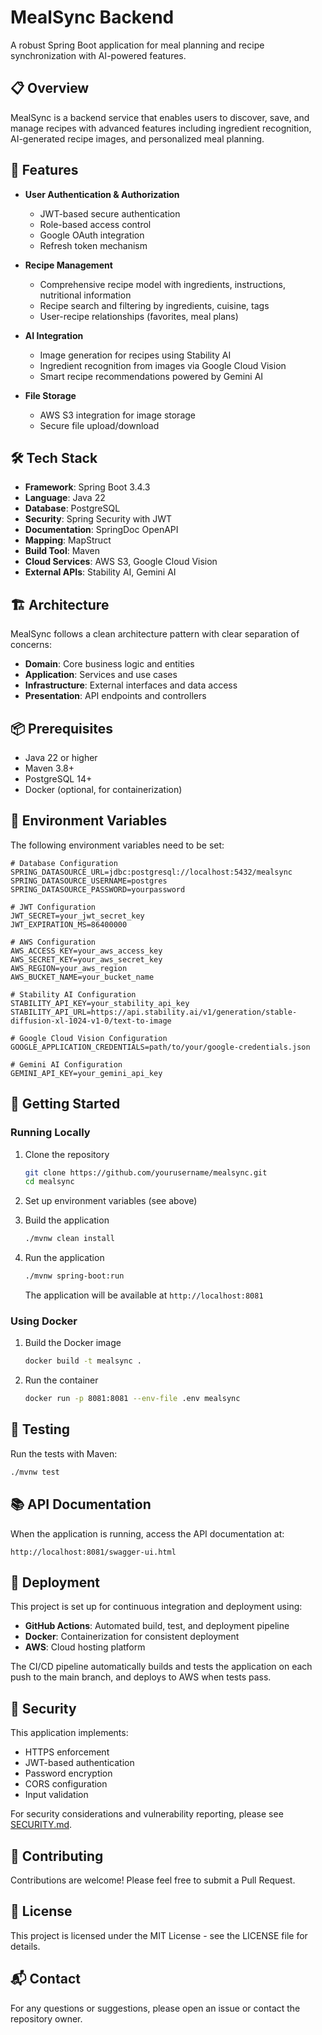 # MealSync Backend

A robust Spring Boot application for meal planning and recipe synchronization with AI-powered features.

## 📋 Overview

MealSync is a backend service that enables users to discover, save, and manage recipes with advanced features including ingredient recognition, AI-generated recipe images, and personalized meal planning.

## 🚀 Features

- **User Authentication & Authorization**
  - JWT-based secure authentication
  - Role-based access control
  - Google OAuth integration
  - Refresh token mechanism

- **Recipe Management**
  - Comprehensive recipe model with ingredients, instructions, nutritional information
  - Recipe search and filtering by ingredients, cuisine, tags
  - User-recipe relationships (favorites, meal plans)

- **AI Integration**
  - Image generation for recipes using Stability AI
  - Ingredient recognition from images via Google Cloud Vision
  - Smart recipe recommendations powered by Gemini AI

- **File Storage**
  - AWS S3 integration for image storage
  - Secure file upload/download

## 🛠️ Tech Stack

- **Framework**: Spring Boot 3.4.3
- **Language**: Java 22
- **Database**: PostgreSQL
- **Security**: Spring Security with JWT
- **Documentation**: SpringDoc OpenAPI
- **Mapping**: MapStruct
- **Build Tool**: Maven
- **Cloud Services**: AWS S3, Google Cloud Vision
- **External APIs**: Stability AI, Gemini AI

## 🏗️ Architecture

MealSync follows a clean architecture pattern with clear separation of concerns:

- **Domain**: Core business logic and entities
- **Application**: Services and use cases
- **Infrastructure**: External interfaces and data access
- **Presentation**: API endpoints and controllers

## 📦 Prerequisites

- Java 22 or higher
- Maven 3.8+
- PostgreSQL 14+
- Docker (optional, for containerization)

## 🔧 Environment Variables

The following environment variables need to be set:

```
# Database Configuration
SPRING_DATASOURCE_URL=jdbc:postgresql://localhost:5432/mealsync
SPRING_DATASOURCE_USERNAME=postgres
SPRING_DATASOURCE_PASSWORD=yourpassword

# JWT Configuration
JWT_SECRET=your_jwt_secret_key
JWT_EXPIRATION_MS=86400000

# AWS Configuration
AWS_ACCESS_KEY=your_aws_access_key
AWS_SECRET_KEY=your_aws_secret_key
AWS_REGION=your_aws_region
AWS_BUCKET_NAME=your_bucket_name

# Stability AI Configuration
STABILITY_API_KEY=your_stability_api_key
STABILITY_API_URL=https://api.stability.ai/v1/generation/stable-diffusion-xl-1024-v1-0/text-to-image

# Google Cloud Vision Configuration
GOOGLE_APPLICATION_CREDENTIALS=path/to/your/google-credentials.json

# Gemini AI Configuration
GEMINI_API_KEY=your_gemini_api_key
```

## 🚀 Getting Started

### Running Locally

1. Clone the repository
   ```bash
   git clone https://github.com/yourusername/mealsync.git
   cd mealsync
   ```

2. Set up environment variables (see above)

3. Build the application
   ```bash
   ./mvnw clean install
   ```

4. Run the application
   ```bash
   ./mvnw spring-boot:run
   ```
   The application will be available at `http://localhost:8081`

### Using Docker

1. Build the Docker image
   ```bash
   docker build -t mealsync .
   ```

2. Run the container
   ```bash
   docker run -p 8081:8081 --env-file .env mealsync
   ```

## 🧪 Testing

Run the tests with Maven:
```bash
./mvnw test
```

## 📚 API Documentation

When the application is running, access the API documentation at:
```
http://localhost:8081/swagger-ui.html
```

## 🚀 Deployment

This project is set up for continuous integration and deployment using:

- **GitHub Actions**: Automated build, test, and deployment pipeline
- **Docker**: Containerization for consistent deployment
- **AWS**: Cloud hosting platform

The CI/CD pipeline automatically builds and tests the application on each push to the main branch, and deploys to AWS when tests pass.

## 🔐 Security

This application implements:
- HTTPS enforcement
- JWT-based authentication
- Password encryption
- CORS configuration
- Input validation

For security considerations and vulnerability reporting, please see [SECURITY.md](SECURITY.md).

## 🤝 Contributing

Contributions are welcome! Please feel free to submit a Pull Request.

## 📄 License

This project is licensed under the MIT License - see the LICENSE file for details.

## 📬 Contact

For any questions or suggestions, please open an issue or contact the repository owner.
